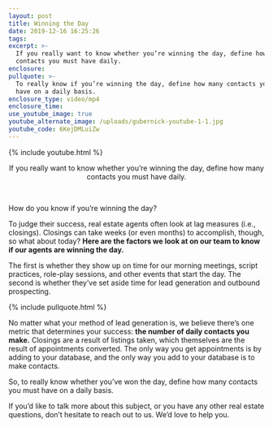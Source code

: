 ```yaml
---
layout: post
title: Winning the Day
date: 2019-12-16 16:25:26
tags:
excerpt: >-
  If you really want to know whether you’re winning the day, define how many
  contacts you must have daily.
enclosure:
pullquote: >-
  To really know if you’re winning the day, define how many contacts you must
  have on a daily basis.
enclosure_type: video/mp4
enclosure_time:
use_youtube_image: true
youtube_alternate_image: /uploads/gubernick-youtube-1-1.jpg
youtube_code: 6KejDMLuiZw
---
```


{% include youtube.html %}

<center>If you really want to know whether you&rsquo;re winning the day, define how many contacts you must have daily.</center>

&nbsp;

How do you know if you’re winning the day?

To judge their success, real estate agents often look at lag measures (i.e., closings). Closings can take weeks (or even months) to accomplish, though, so what about today? **Here are the factors we look at on our team to know if our agents are winning the day.&nbsp;**

The first is whether they show up on time for our morning meetings, script practices, role-play sessions, and other events that start the day. The second is whether they’ve set aside time for lead generation and outbound prospecting.&nbsp;

{% include pullquote.html %}

No matter what your method of lead generation is, we believe there’s one metric that determines your success: **the number of daily contacts you make.** Closings are a result of listings taken, which themselves are the result of appointments converted. The only way you get appointments is by adding to your database, and the only way you add to your database is to make contacts.&nbsp;

So, to really know whether you’ve won the day, define how many contacts you must have on a daily basis.&nbsp;

If you’d like to talk more about this subject, or you have any other real estate questions, don’t hesitate to reach out to us. We’d love to help you.&nbsp;